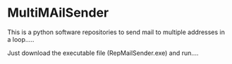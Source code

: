 # MultiMAilSender
This is a python software repositories to send mail to multiple addresses in a loop.....

Just download the executable file (RepMailSender.exe) and run....

